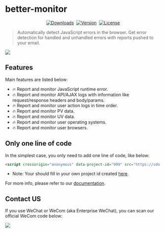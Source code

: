 # better-monitor

<p align="center" style="display: flex;align-items: center;justify-content: center;gap:8px;">
  <a href="https://npmcharts.com/compare/better-monitor?minimal=true">
    <img src="https://img.shields.io/npm/dm/better-monitor.svg" alt="Downloads">
  </a>
  <a href="https://www.npmjs.com/package/better-monitor">
    <img src="https://img.shields.io/npm/v/better-monitor.svg" alt="Version">
  </a>
  <a href="https://www.npmjs.com/package/better-monitor">
    <img src="https://img.shields.io/npm/l/better-monitor.svg" alt="License">
  </a>
</p>

> Automatically detect JavaScript errors in the browser. Get error detection for handled and unhandled errors with reports pushed to your email.

![](https://www.verybugs.com/screenshot.gif)

## Features

Main features are listed below:

- 🔥 Report and monitor JavaScript runtime error.
- 🔥 Report and monitor API/AJAX logs with information like request/response headers and body/params.
- 🔥 Report and monitor user action logs in time order.
- 🔥 Report and monitor PV data.
- 🔥 Report and monitor UV data.
- 🔥 Report and monitor user operating systems.
- 🔥 Report and monitor user browsers.

## Only one line of code

In the simplest case, you only need to add one line of code, like below:

```html
<script crossorigin="anonymous" data-project-id="999" src="https://cdn.verysites.com/verybugs/better-monitor/better-monitor.min.js"></script>
```

* Note: Your should fill in your own project id created [here](https://www.verysites.com/bugs/).

For more info, please refer to our [documentation](https://www.verybugs.com/doc.html).

## Contact US

If you use WeChat or WeCom (aka Enterprise WeChat), you can scan our official WeCom code below:

![](https://cdn.verysites.com/verysites/static/img/service-support-chat-group.png)
